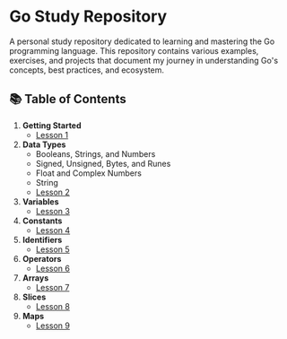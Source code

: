 # Go Study Repository
A personal study repository dedicated to learning and mastering the Go programming language. This repository contains various examples, exercises, and projects that document my journey in understanding Go's concepts, best practices, and ecosystem.

## 📚 Table of Contents
1. **Getting Started** 
    * [Lesson 1](./lesson-1/)
2. **Data Types**
    * Booleans, Strings, and Numbers
    * Signed, Unsigned, Bytes, and Runes 
    * Float and Complex Numbers
    * String
    * [Lesson 2](./lesson-2/)
3. **Variables**
    * [Lesson 3](./lesson-3/)
4. **Constants**
    * [Lesson 4](./lesson-4/)
5. **Identifiers**
    * [Lesson 5](./lesson-5/)
6. **Operators**
    * [Lesson 6](./lesson-6/)
7. **Arrays**
    * [Lesson 7](./lesson-7/)
8. **Slices**
    * [Lesson 8](./lesson-8/)
9. **Maps**
    * [Lesson 9](./lesson-9/)

